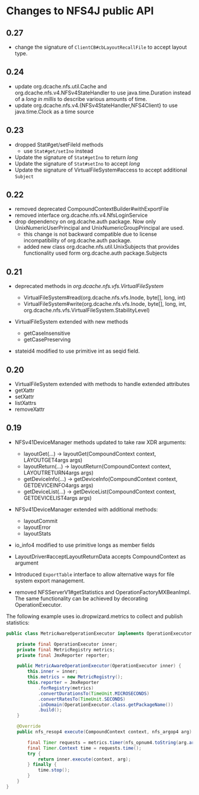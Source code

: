 # Changes to NFS4J public API

## 0.27

- change the signature of `ClientCB#cbLayoutRecallFile` to accept layout type.

## 0.24

- update org.dcache.nfs.util.Cache and org.dcache.nfs.v4.NFSv4StateHandler to use java.time.Duration instead of a _long in millis_ to describe various amounts of time.
- update org.dcache.nfs.v4.{NFSv4StateHandler,NFS4Client} to use java.time.Clock as a time source

## 0.23

- dropped Stat#get/setFileId methods
  - use `Stat#get/setIno` instead
- Update the signature of `Stat#getIno` to return _long_
- Update the signature of `Stat#setIno` to accept _long_
- Update the signature of VirtualFileSystem#access to accept additional `Subject`

## 0.22

- removed deprecated CompoundContextBuilder#withExportFile
- removed interface org.dcache.nfs.v4.NfsLoginService
- drop dependency on org.dcache.auth package. Now only UnixNumericUserPrincipal and UnixNumericGroupPrincipal are used.
  - this change is not backward compatible due to license incompatibility of org.dcache.auth package.
  - added new class org.dcache.nfs.util.UnixSubjects that provides functionality used form org.dcache.auth package.Subjects

## 0.21

- deprecated methods in *org.dcache.nfs.vfs.VirtualFileSystem*
  - VirtualFileSystem#read(org.dcache.nfs.vfs.Inode, byte[], long, int)
  - VirtualFileSystem#write(org.dcache.nfs.vfs.Inode, byte[], long, int, org.dcache.nfs.vfs.VirtualFileSystem.StabilityLevel)

- VirtualFileSystem extended with new methods
  - getCaseInsensitive
  - getCasePreserving

- stateid4 modified to use primitive int as seqid field.

## 0.20

- VirtualFileSystem extended with methods to handle extended attributes
 - getXattr
 - setXattr
 - listXattrs
 - removeXattr

## 0.19

- NFSv41DeviceManager methods updated to take raw XDR arguments:
  - layoutGet(...) -> layoutGet(CompoundContext context, LAYOUTGET4args args)
  - layoutReturn(...) -> layoutReturn(CompoundContext context, LAYOUTRETURN4args args)
  - getDeviceInfo(...) -> getDeviceInfo(CompoundContext context, GETDEVICEINFO4args args)
  - getDeviceList(...) -> getDeviceList(CompoundContext context, GETDEVICELIST4args args)

- NFSv41DeviceManager extended with additional methods:
  - layoutCommit
  - layoutError
  - layoutStats

- io_info4 modified to use primitive longs as member fields
- LayoutDriver#acceptLayoutReturnData accepts CompoundContext as argument
- Introduced `ExportTable` interface to allow alternative ways for file system export management.
- removed NFSServerV1#getStatistics and OperationFactoryMXBeanImpl. The same functionality can be achieved by decorating OperationExecutor.

The following example uses io.dropwizard.metrics to collect and publish statistics:

```java
public class MetricAwareOperationExecutor implements OperationExecutor {

    private final OperationExecutor inner;
    private final MetricRegistry metrics;
    private final JmxReporter reporter;

    public MetricAwareOperationExecutor(OperationExecutor inner) {
        this.inner = inner;
        this.metrics = new MetricRegistry();
        this.reporter = JmxReporter
            .forRegistry(metrics)
            .convertDurationsTo(TimeUnit.MICROSECONDS)
            .convertRatesTo(TimeUnit.SECONDS)
            .inDomain(OperationExecutor.class.getPackageName())
            .build();
    }

    @Override
    public nfs_resop4 execute(CompoundContext context, nfs_argop4 arg) throws IOException, OncRpcException {

        final Timer requests = metrics.timer(nfs_opnum4.toString(arg.argop));
        final Timer.Context time = requests.time();
        try {
            return inner.execute(context, arg);
        } finally {
            time.stop();
        }
    }
}
```
